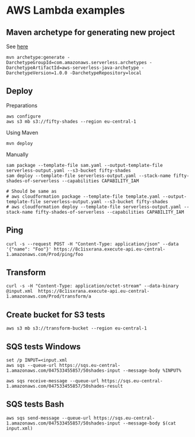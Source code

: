 # AWS Lambda examples

## Maven archetype for generating new project
See [here](https://github.com/awslabs/aws-serverless-java-archetype)
```
mvn archetype:generate -DarchetypeGroupId=com.amazonaws.serverless.archetypes -DarchetypeArtifactId=aws-serverless-java-archetype -DarchetypeVersion=1.0.0 -DarchetypeRepository=local
```

## Deploy
Preparations
```
aws configure
aws s3 mb s3://fifty-shades --region eu-central-1
```

Using Maven
```
mvn deploy
```

Manually
```
sam package --template-file sam.yaml --output-template-file serverless-output.yaml --s3-bucket fifty-shades
sam deploy --template-file serverless-output.yaml --stack-name fifty-shades-of-serverless --capabilities CAPABILITY_IAM

# Should be same as 
# aws cloudformation package --template-file template.yaml --output-template-file serverless-output.yaml --s3-bucket fifty-shades 
# aws cloudformation deploy --template-file serverless-output.yaml --stack-name fifty-shades-of-serverless --capabilities CAPABILITY_IAM
```

## Ping
```
curl -s --request POST -H "Content-Type: application/json" --data '{"name": "Foo"}' https://8c1isxrana.execute-api.eu-central-1.amazonaws.com/Prod/ping/foo
```

## Transform
```
curl -s -H "Content-Type: application/octet-stream" --data-binary @input.xml  https://8c1isxrana.execute-api.eu-central-1.amazonaws.com/Prod/transform/a
```

## Create bucket for S3 tests
```
aws s3 mb s3://transform-bucket --region eu-central-1
```

## SQS tests Windows
```
set /p INPUT=<input.xml
aws sqs --queue-url https://sqs.eu-central-1.amazonaws.com/047533455857/50shades-input --message-body %INPUT%

aws sqs receive-message --queue-url https://sqs.eu-central-1.amazonaws.com/047533455857/50shades-result
```

## SQS tests Bash
```
aws sqs send-message --queue-url https://sqs.eu-central-1.amazonaws.com/047533455857/50shades-input --message-body $(cat input.xml) 
```